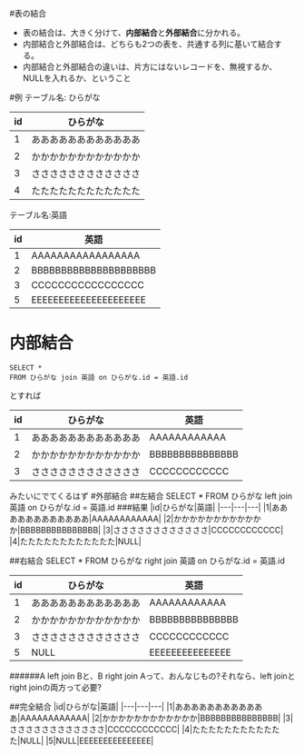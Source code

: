 #表の結合
- 表の結合は、大きく分けて、**内部結合**と**外部結合**に分かれる。
- 内部結合と外部結合は、どちらも2つの表を、共通する列に基いて結合する。
- 内部結合と外部結合の違いは、片方にはないレコードを、無視するか、NULLを入れるか、ということ

#例
テーブル名: ひらがな

|id|ひらがな|
|---|---|
|1|ああああああああああああ|
|2|かかかかかかかかかかかか|
|3|ささささささささささささ|
|4|たたたたたたたたたたたた|


テーブル名:英語

|id|英語|
|---|---|
|1|AAAAAAAAAAAAAAAAA|
|2|BBBBBBBBBBBBBBBBBBBBB|
|3|CCCCCCCCCCCCCCCCC|
|5|EEEEEEEEEEEEEEEEEEEEE|

# 内部結合
	SELECT *
	FROM ひらがな join 英語 on ひらがな.id = 英語.id
とすれば

|id|ひらがな|英語|
|---|---|---|
|1|ああああああああああああ|AAAAAAAAAAAA|
|2|かかかかかかかかかかかか|BBBBBBBBBBBBBBB|
|3|ささささささささささささ|CCCCCCCCCCCC|

みたいにでてくるはず
#外部結合
##左結合
	SELECT *
	FROM ひらがな left join 英語 on ひらがな.id = 英語.id
###結果
|id|ひらがな|英語|
|---|---|---|
|1|ああああああああああああ|AAAAAAAAAAAA|
|2|かかかかかかかかかかかか|BBBBBBBBBBBBBBB|
|3|ささささささささささささ|CCCCCCCCCCCC|
|4|たたたたたたたたたたたた|NULL|

##右結合
	SELECT *
	FROM ひらがな right join 英語 on ひらがな.id = 英語.id

|id|ひらがな|英語|
|---|---|---|
|1|ああああああああああああ|AAAAAAAAAAAA|
|2|かかかかかかかかかかかか|BBBBBBBBBBBBBBB|
|3|ささささささささささささ|CCCCCCCCCCCC|
|5|NULL|EEEEEEEEEEEEEEE|

######A left join Bと、B right join Aって、おんなじもの?それなら、left joinとright joinの両方って必要?

##完全結合
|id|ひらがな|英語|
|---|---|---|
|1|ああああああああああああ|AAAAAAAAAAAA|
|2|かかかかかかかかかかかか|BBBBBBBBBBBBBBB|
|3|ささささささささささささ|CCCCCCCCCCCC|
|4|たたたたたたたたたたたた|NULL|
|5|NULL|EEEEEEEEEEEEEEE|

